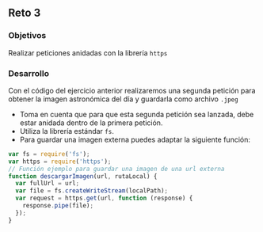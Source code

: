 ## Reto 3

### Objetivos

Realizar peticiones anidadas con la librería `https`

### Desarrollo

Con el código del ejercicio anterior realizaremos una segunda petición para obtener la imagen astronómica del día y guardarla como archivo `.jpeg`

- Toma en cuenta que para que esta segunda petición sea lanzada, debe estar anidada dentro de la primera petición.
- Utiliza la librería estándar `fs`.
- Para guardar una imagen externa puedes adaptar la siguiente función:

```jsx
var fs = require('fs');
var https = require('https');
// Función ejemplo para guardar una imagen de una url externa
function descargarImagen(url, rutaLocal) {
  var fullUrl = url;
  var file = fs.createWriteStream(localPath);
  var request = https.get(url, function (response) {
    response.pipe(file);
  });
}
```
